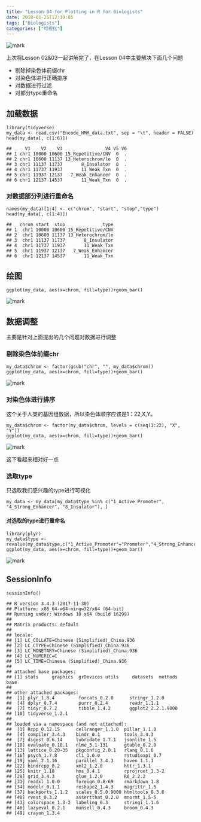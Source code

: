 ```yaml
---
title: "Lesson 04 for Plotting in R for Biologists"
date: 2018-01-25T12:19:05
tags: ["Biologists"]
categories: ["可视化"]
---
```


![mark](https://github.com/YTLogos/Pic_blog/blob/master/gHcHm3FdLC.png?raw=true)

上次将Lesson 02&03一起讲解完了，在Lesson 04中主要解决下面几个问题

* 剔除掉染色体前缀chr
* 对染色体进行正确排序
* 对数据进行过滤
* 对部分type重命名

<!--more-->

## 加载数据

```{r}
library(tidyverse)
my_data <- read.csv("Encode_HMM_data.txt", sep = "\t", header = FALSE)
head(my_data[, c(1:6)])
```
```
##     V1    V2    V3                V4 V5 V6
## 1 chr1 10000 10600 15_Repetitive/CNV  0  .
## 2 chr1 10600 11137 13_Heterochrom/lo  0  .
## 3 chr1 11137 11737       8_Insulator  0  .
## 4 chr1 11737 11937       11_Weak_Txn  0  .
## 5 chr1 11937 12137   7_Weak_Enhancer  0  .
## 6 chr1 12137 14537       11_Weak_Txn  0  .
```

### 对数据部分列进行重命名
```{r}
names(my_data)[1:4] <- c("chrom", "start", "stop","type")
head(my_data[, c(1:4)])
```
```
##   chrom start  stop              type
## 1  chr1 10000 10600 15_Repetitive/CNV
## 2  chr1 10600 11137 13_Heterochrom/lo
## 3  chr1 11137 11737       8_Insulator
## 4  chr1 11737 11937       11_Weak_Txn
## 5  chr1 11937 12137   7_Weak_Enhancer
## 6  chr1 12137 14537       11_Weak_Txn
```

## 绘图

```{r}
ggplot(my_data, aes(x=chrom, fill=type))+geom_bar()
```
![mark](https://github.com/YTLogos/Pic_blog/blob/master/j2IB94I12k.png?raw=true)

## 数据调整

主要是针对上面提出的几个问题对数据进行调整
### 剔除染色体前缀chr

```{r}
my_data$chrom <- factor(gsub("chr", "", my_data$chrom))
ggplot(my_data, aes(x=chrom, fill=type))+geom_bar()
```
![mark](https://github.com/YTLogos/Pic_blog/blob/master/2ibGfgm9Gg.png?raw=true)

### 对染色体进行排序

这个关于人类的基因组数据，所以染色体顺序应该是1：22,X,Y。

```{r}
my_data$chrom <- factor(my_data$chrom, levels = c(seq(1:22), "X", "Y"))
ggplot(my_data, aes(x=chrom, fill=type))+geom_bar()
```
![mark](https://github.com/YTLogos/Pic_blog/blob/master/G0i0aBH43a.png?raw=true)

这下看起来相对好一点

### 选取type

只选取我们感兴趣的type进行可视化

```{r}
my_data <- my_data[my_data$type %in% c("1_Active_Promoter", "4_Strong_Enhancer", "8_Insulator"), ]
```

#### 对选取的type进行重命名

```{r}
library(plyr)
my_data$type <- revalue(my_data$type,c("1_Active_Promoter"="Promoter","4_Strong_Enhancer"="Enhancer","8_Insulator"="Insulator"))
ggplot(my_data, aes(x=chrom, fill=type))+geom_bar()
```
![mark](https://github.com/YTLogos/Pic_blog/blob/master/gHcHm3FdLC.png?raw=true)

## SessionInfo

```{r}
sessionInfo()
```
```
## R version 3.4.3 (2017-11-30)
## Platform: x86_64-w64-mingw32/x64 (64-bit)
## Running under: Windows 10 x64 (build 16299)
## 
## Matrix products: default
## 
## locale:
## [1] LC_COLLATE=Chinese (Simplified)_China.936 
## [2] LC_CTYPE=Chinese (Simplified)_China.936   
## [3] LC_MONETARY=Chinese (Simplified)_China.936
## [4] LC_NUMERIC=C                              
## [5] LC_TIME=Chinese (Simplified)_China.936    
## 
## attached base packages:
## [1] stats     graphics  grDevices utils     datasets  methods   base     
## 
## other attached packages:
##  [1] plyr_1.8.4         forcats_0.2.0      stringr_1.2.0     
##  [4] dplyr_0.7.4        purrr_0.2.4        readr_1.1.1       
##  [7] tidyr_0.7.2        tibble_1.4.2       ggplot2_2.2.1.9000
## [10] tidyverse_1.2.1   
## 
## loaded via a namespace (and not attached):
##  [1] Rcpp_0.12.15      cellranger_1.1.0  pillar_1.1.0     
##  [4] compiler_3.4.3    bindr_0.1         tools_3.4.3      
##  [7] digest_0.6.14     lubridate_1.7.1   jsonlite_1.5     
## [10] evaluate_0.10.1   nlme_3.1-131      gtable_0.2.0     
## [13] lattice_0.20-35   pkgconfig_2.0.1   rlang_0.1.6      
## [16] psych_1.7.8       cli_1.0.0         rstudioapi_0.7   
## [19] yaml_2.1.16       parallel_3.4.3    haven_1.1.1      
## [22] bindrcpp_0.2      xml2_1.2.0        httr_1.3.1       
## [25] knitr_1.18        hms_0.4.1         rprojroot_1.3-2  
## [28] grid_3.4.3        glue_1.2.0        R6_2.2.2         
## [31] readxl_1.0.0      foreign_0.8-69    rmarkdown_1.8    
## [34] modelr_0.1.1      reshape2_1.4.3    magrittr_1.5     
## [37] backports_1.1.2   scales_0.5.0.9000 htmltools_0.3.6  
## [40] rvest_0.3.2       assertthat_0.2.0  mnormt_1.5-5     
## [43] colorspace_1.3-2  labeling_0.3      stringi_1.1.6    
## [46] lazyeval_0.2.1    munsell_0.4.3     broom_0.4.3      
## [49] crayon_1.3.4
```

